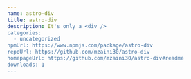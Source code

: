 ```yaml
---
name: astro-div
title: astro-div
description: It's only a <div />
categories:
  - uncategorized
npmUrl: https://www.npmjs.com/package/astro-div
repoUrl: https://github.com/mzaini30/astro-div
homepageUrl: https://github.com/mzaini30/astro-div#readme
downloads: 1
---
```

